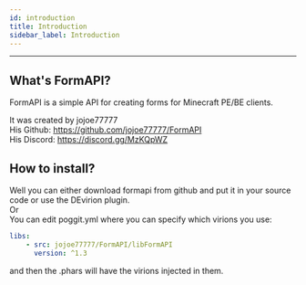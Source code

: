 ```yaml
---
id: introduction
title: Introduction
sidebar_label: Introduction
---
```

___
## What's FormAPI?
FormAPI is a simple API for creating forms for Minecraft PE/BE clients.  

It was created by jojoe77777  
His Github: https://github.com/jojoe77777/FormAPI   
His Discord: https://discord.gg/MzKQpWZ  

## How to install?  
Well you can either download formapi from github and put it in your source code or use the DEvirion plugin.  
Or  
You can edit poggit.yml where you can specify which virions you use:
```yml
libs:
    - src: jojoe77777/FormAPI/libFormAPI
      version: ^1.3
```
and then the .phars will have the virions injected in them.
